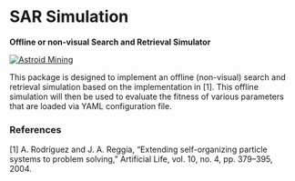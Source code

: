 # SAR Simulation #
**Offline or non-visual Search and Retrieval Simulator**

[![Astroid Mining][astroid_mining.jpg]][astroid_mining.jpg]

This package is designed to implement an offline (non-visual) search and retrieval simulation based on the implementation in [1]. This offline simulation will then be used to evaluate the fitness of various parameters that are loaded via YAML configuration file.

### References ###

[1] A. Rodríguez and J. A. Reggia, “Extending self-organizing particle systems to problem solving,” Artificial Life, vol. 10, no. 4, pp. 379–395, 2004.

<!-- References -->
[astroid_mining.jpg]: http://static.ddmcdn.com/gif/blogs/6a00d8341bf67c53ef0168eaa8f840970c-800wi.jpg
